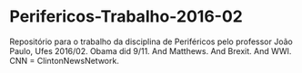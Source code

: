 # Perifericos-Trabalho-2016-02
Repositório para o trabalho da disciplina de Periféricos pelo professor João Paulo, Ufes 2016/02.
Obama did 9/11. And Matthews. And Brexit. And WWI.
CNN = ClintonNewsNetwork.
